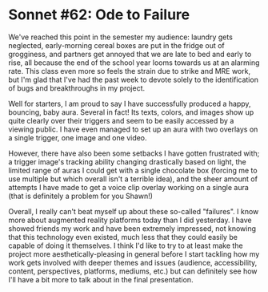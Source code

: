 # Sonnet #62: Ode to Failure

We've reached this point in the semester my audience: laundry gets neglected, early-morning cereal boxes are put in the fridge out of grogginess, and partners get annoyed that we are late to bed and early to rise, all because the end of the school year looms towards us at an alarming rate. This class even more so feels the strain due to strike and MRE work, but I'm glad that I've had the past week to devote solely to the identification of bugs and breakthroughs in my project.

Well for starters, I am proud to say I have successfully produced a happy, bouncing, baby aura. Several in fact! Its texts, colors, and images show up quite clearly over their triggers and seem to be easily accessed by a viewing public. I have even managed to set up an aura with two overlays on a single trigger, one image and one video.

However, there have also been some setbacks I have gotten frustrated with; a trigger image's tracking ability changing drastically based on light, the limited range of auras I could get with a single chocolate box (forcing me to use multiple but which overall isn't a terrible idea), and the sheer amount of attempts I have made to get a voice clip overlay working on a single aura (that is definitely a problem for you Shawn!)

Overall, I really can't beat myself up about these so-called "failures". I know more about augmented reality platforms today than I did yesterday. I have showed friends my work and have been extremely impressed, not knowing that this technology even existed, much less that they could easily be capable of doing it themselves. I think I'd like to try to at least make the project more aesthetically-pleasing in general before I start tackling how my work gets involved with deeper themes and issues (audience, accessibility, content, perspectives, platforms, mediums, etc.) but can definitely see how I'll have a bit more to talk about in the final presentation.
